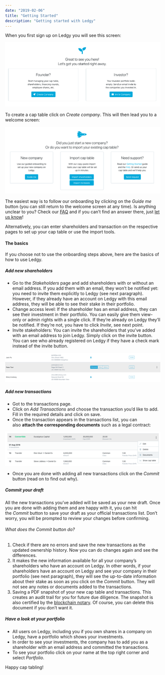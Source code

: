 ```yaml
---
date: "2019-02-06"
title: "Getting Started"
description: "Getting started with Ledgy"
---
```


When you first sign up on Ledgy you will see this screen:

![](portfolio-welcome.png)

To create a cap table click on _Create company_. This will then lead you to a welcome screen:

![](company-welcome.png)

The easiest way is to follow our onboarding by clicking on the _Guide me_ button (you can still return to the welcome screen at any time). Is anything unclear to you? Check our [FAQ](/help/faq/) and if you can’t find an answer there, just [let us know](/contact/)!

Alternatively, you can enter shareholders and transaction on the respective pages to set up your cap table or use the import tools.

#### The basics

If you choose not to use the onboarding steps above, here are the basics of how to use Ledgy.

##### Add new shareholders

- Go to the _Stakeholders_ page and add shareholders with or without an email address. If you add them with an email, they won’t be notified yet: you need to invite them explicitly to Ledgy (see next paragraph). However, if they already have an account on Ledgy with this email address, they will be able to see their stake in their portfolio.
- Change access level: If the shareholder has an email address, they can see their investment in their portfolio. You can easily give them view-only or admin rights with a single click. If they’re already on Ledgy they’ll be notified. If they’re not, you have to click _Invite_, see next point.
- Invite stakeholders: You can invite the shareholders that you’ve added with an email address to join Ledgy. Simply click on the invite button. You can see who already registered on Ledgy if they have a check mark instead of the invite button.

![](stakeholders.png)

##### Add new transactions

- Got to the transactions page.
- Click on _Add Transactions_ and choose the transaction you’d like to add. Fill in the required details and click on save.
- Once the transaction appears in the transactions list, you can also __attach the corresponding documents__ such as a legal contract:

![](attach-documents.png)

- Once you are done with adding all new transactions click on the _Commit_ button (read on to find out why).

##### Commit your draft

All the new transactions you’ve added will be saved as your new draft. Once you are done with adding them and are happy with it, you can hit the _Commit_ button to save your draft as your official transactions list. Don’t worry, you will be prompted to review your changes before confirming.

###### What does the _Commit_ button do?

1. Check if there are no errors and save the new transactions as the updated ownership history. Now you can do changes again and see the differences.
2. It makes the new information available for all your company’s shareholders who have an account on Ledgy. In other words, if your shareholders have an account on Ledgy and see your company in their portfolio (see next paragraph), they will see the up-to-date information about their stake as soon as you click on the _Commit_ button. They will not see any notes or documents added to the transactions.
3. Saving a PDF snapshot of your new cap table and transactions. This creates an audit trail for you for future due diligence. The snapshot is also certified by the [blockchain notary](/help/faq). Of course, you can delete this document if you don’t want it.

##### Have a look at your portfolio

- All users on Ledgy, including you if you own shares in a company on Ledgy, have a portfolio which shows your investments.
- In order to see your investments, the company has to add you as a shareholder with an email address and committed the transactions.
- To see your portfolio click on your name at the top right corner and select _Portfolio_.

Happy cap tabling!
